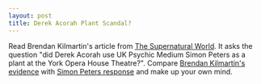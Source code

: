 ```yaml
--- 
layout: post
title: Derek Acorah Plant Scandal?
---
```

Read Brendan Kilmartin's article from [The Supernatural World](http://www.thesupernaturalworld.co.uk). It asks the question "did Derek Acorah use UK Psychic Medium Simon Peters as a plant at the York Opera House Theatre?". Compare [Brendan Kilmartin's evidence](http://www.thesupernaturalworld.co.uk/index.php?code=02&file=derek_acorah.php&title=Derek%20Acorah%20/%20Simon%20Peters%20Scandal!&cat=submitted_articles) with [Simon Peters response](http://www.thesupernaturalworld.co.uk/index.php?code=02&file=simon_peters.php&title=A%20message%20from%20Simon%20Peters%20about%20Derek%20Acorah&cat=submitted_articles) and make up your own mind.
